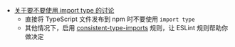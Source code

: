 - [关于要不要使用 import type 的讨论](https://x.com/cpojer/status/1794724802026180931/quotes)
	- 直接将 TypeScript 文件发布到 npm 时不要使用 `import type`
	- 其他情况下，启用 [consistent-type-imports](https://typescript-eslint.io/rules/consistent-type-imports/) 规则，让 ESLint 规则帮助你做决定